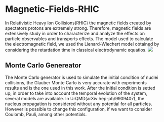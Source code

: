 # Magnetic-Fields-RHIC
In Relativistic Heavy Ion Collisions(RHIC) the magnetic fields created by spectators protons are extremely strong. Therefore, magnetic fields are extensively study in order to characterize and analyze the effects on particle observables and transports effects. The model used to calculate the electromagnetic field, we used the Lienard-Wiechert model obtained by considering the retardation time in classical electrodynamic equatios. 
<img src="https://render.githubusercontent.com/render/math?math=h%20%3D%20%20%5Cpi">

## Monte Carlo Genereator
The Monte Carlo generator is used to simulate the initial condition of nuclei collisions, the Glauber Monte Carlo is very accurate with experiments results and is the one used in this work. After the initial condition is setted up, in order to take into account the temporal evolution of the system, several models are available. In UrQMD(arXiv:hep-ph/9909407), the nucleus propagation is considered without any potential for all particles. However is possible to change this configuration, if we want to consider Coulomb, Pauli, among other potentials. 
